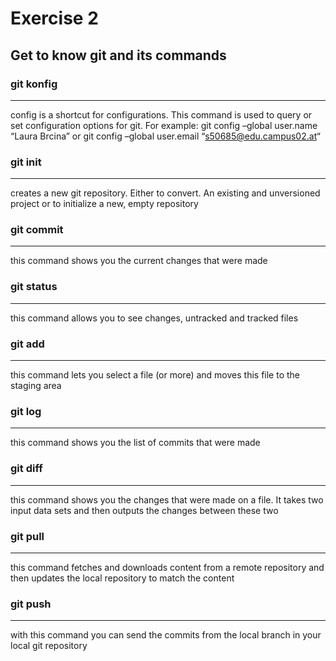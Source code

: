 # Exercise 2
## Get to know git and its commands

### git konfig 
___
config is a shortcut for configurations. This command is used to query or set configuration options for git. For example: git config –global user.name “Laura Brcina” or git config –global user.email “s50685@edu.campus02.at“

### git init 
___
creates a new git repository. Either to convert. An existing and unversioned project or to initialize a new, empty repository

### git commit
___
this command shows you the current changes that were made

### git status 
___
this command allows you to see changes, untracked and tracked files

### git add 
___
this command lets you select a file (or more) and moves this file to the staging area

### git log
___
this command shows you the list of commits that were made

### git diff 
___
this command shows you the changes that were made on a file. It takes two input data sets and then outputs the changes between these two

### git pull 
___
this command fetches and downloads content from a remote repository and then updates the local repository to match the content

### git push 
___
with this command you can send the commits from the local branch in your local git repository






